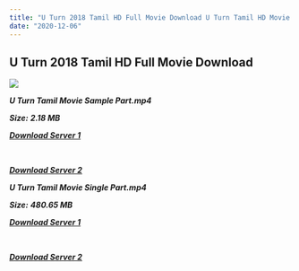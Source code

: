 ```yaml
---
title: "U Turn 2018 Tamil HD Full Movie Download U Turn Tamil HD Movie Download"
date: "2020-12-06"
---
```


## U Turn 2018 Tamil HD Full Movie Download 

![](https://images.moviebuff.com/f125abaa-2d8b-4d9c-b7ce-99a5cf5dd555?w=1000)

**_U Turn Tamil Movie Sample Part.mp4_**

**_Size:_**  **_2.18 MB_**  

**_[Download Server 1](http://b1.wetransfer.vip/files/Tamil{525e4ed8fa01f01a9103e1e2d0de788082fff3ddd3718eaf08f87fc8fd9b0ee6}20Movies/Tamil{525e4ed8fa01f01a9103e1e2d0de788082fff3ddd3718eaf08f87fc8fd9b0ee6}202018{525e4ed8fa01f01a9103e1e2d0de788082fff3ddd3718eaf08f87fc8fd9b0ee6}20Movies/U{525e4ed8fa01f01a9103e1e2d0de788082fff3ddd3718eaf08f87fc8fd9b0ee6}20Turn{525e4ed8fa01f01a9103e1e2d0de788082fff3ddd3718eaf08f87fc8fd9b0ee6}20(2018)/U{525e4ed8fa01f01a9103e1e2d0de788082fff3ddd3718eaf08f87fc8fd9b0ee6}20Turn{525e4ed8fa01f01a9103e1e2d0de788082fff3ddd3718eaf08f87fc8fd9b0ee6}20(2018){525e4ed8fa01f01a9103e1e2d0de788082fff3ddd3718eaf08f87fc8fd9b0ee6}20Proper{525e4ed8fa01f01a9103e1e2d0de788082fff3ddd3718eaf08f87fc8fd9b0ee6}20HDRip/U{525e4ed8fa01f01a9103e1e2d0de788082fff3ddd3718eaf08f87fc8fd9b0ee6}20Turn{525e4ed8fa01f01a9103e1e2d0de788082fff3ddd3718eaf08f87fc8fd9b0ee6}20Sample{525e4ed8fa01f01a9103e1e2d0de788082fff3ddd3718eaf08f87fc8fd9b0ee6}20(640x360).mp4)_**

**_[  
](http://b1.wetransfer.vip/files/Tamil{525e4ed8fa01f01a9103e1e2d0de788082fff3ddd3718eaf08f87fc8fd9b0ee6}20Movies/Tamil{525e4ed8fa01f01a9103e1e2d0de788082fff3ddd3718eaf08f87fc8fd9b0ee6}202018{525e4ed8fa01f01a9103e1e2d0de788082fff3ddd3718eaf08f87fc8fd9b0ee6}20Movies/U{525e4ed8fa01f01a9103e1e2d0de788082fff3ddd3718eaf08f87fc8fd9b0ee6}20Turn{525e4ed8fa01f01a9103e1e2d0de788082fff3ddd3718eaf08f87fc8fd9b0ee6}20(2018)/U{525e4ed8fa01f01a9103e1e2d0de788082fff3ddd3718eaf08f87fc8fd9b0ee6}20Turn{525e4ed8fa01f01a9103e1e2d0de788082fff3ddd3718eaf08f87fc8fd9b0ee6}20(2018){525e4ed8fa01f01a9103e1e2d0de788082fff3ddd3718eaf08f87fc8fd9b0ee6}20Proper{525e4ed8fa01f01a9103e1e2d0de788082fff3ddd3718eaf08f87fc8fd9b0ee6}20HDRip/U{525e4ed8fa01f01a9103e1e2d0de788082fff3ddd3718eaf08f87fc8fd9b0ee6}20Turn{525e4ed8fa01f01a9103e1e2d0de788082fff3ddd3718eaf08f87fc8fd9b0ee6}20Sample{525e4ed8fa01f01a9103e1e2d0de788082fff3ddd3718eaf08f87fc8fd9b0ee6}20(640x360).mp4)_**

**_[Download Server 2](http://b1.wetransfer.vip/files/Tamil{525e4ed8fa01f01a9103e1e2d0de788082fff3ddd3718eaf08f87fc8fd9b0ee6}20Movies/Tamil{525e4ed8fa01f01a9103e1e2d0de788082fff3ddd3718eaf08f87fc8fd9b0ee6}202018{525e4ed8fa01f01a9103e1e2d0de788082fff3ddd3718eaf08f87fc8fd9b0ee6}20Movies/U{525e4ed8fa01f01a9103e1e2d0de788082fff3ddd3718eaf08f87fc8fd9b0ee6}20Turn{525e4ed8fa01f01a9103e1e2d0de788082fff3ddd3718eaf08f87fc8fd9b0ee6}20(2018)/U{525e4ed8fa01f01a9103e1e2d0de788082fff3ddd3718eaf08f87fc8fd9b0ee6}20Turn{525e4ed8fa01f01a9103e1e2d0de788082fff3ddd3718eaf08f87fc8fd9b0ee6}20(2018){525e4ed8fa01f01a9103e1e2d0de788082fff3ddd3718eaf08f87fc8fd9b0ee6}20Proper{525e4ed8fa01f01a9103e1e2d0de788082fff3ddd3718eaf08f87fc8fd9b0ee6}20HDRip/U{525e4ed8fa01f01a9103e1e2d0de788082fff3ddd3718eaf08f87fc8fd9b0ee6}20Turn{525e4ed8fa01f01a9103e1e2d0de788082fff3ddd3718eaf08f87fc8fd9b0ee6}20Sample{525e4ed8fa01f01a9103e1e2d0de788082fff3ddd3718eaf08f87fc8fd9b0ee6}20(640x360).mp4)_**

**_U Turn Tamil Movie Single Part.mp4_**

**_Size:_** **_480.65 MB_**

**_[Download Server 1](http://b1.wetransfer.vip/files/Tamil{525e4ed8fa01f01a9103e1e2d0de788082fff3ddd3718eaf08f87fc8fd9b0ee6}20Movies/Tamil{525e4ed8fa01f01a9103e1e2d0de788082fff3ddd3718eaf08f87fc8fd9b0ee6}202018{525e4ed8fa01f01a9103e1e2d0de788082fff3ddd3718eaf08f87fc8fd9b0ee6}20Movies/U{525e4ed8fa01f01a9103e1e2d0de788082fff3ddd3718eaf08f87fc8fd9b0ee6}20Turn{525e4ed8fa01f01a9103e1e2d0de788082fff3ddd3718eaf08f87fc8fd9b0ee6}20(2018)/U{525e4ed8fa01f01a9103e1e2d0de788082fff3ddd3718eaf08f87fc8fd9b0ee6}20Turn{525e4ed8fa01f01a9103e1e2d0de788082fff3ddd3718eaf08f87fc8fd9b0ee6}20(2018){525e4ed8fa01f01a9103e1e2d0de788082fff3ddd3718eaf08f87fc8fd9b0ee6}20Proper{525e4ed8fa01f01a9103e1e2d0de788082fff3ddd3718eaf08f87fc8fd9b0ee6}20HDRip/U{525e4ed8fa01f01a9103e1e2d0de788082fff3ddd3718eaf08f87fc8fd9b0ee6}20Turn{525e4ed8fa01f01a9103e1e2d0de788082fff3ddd3718eaf08f87fc8fd9b0ee6}20Single{525e4ed8fa01f01a9103e1e2d0de788082fff3ddd3718eaf08f87fc8fd9b0ee6}20Part{525e4ed8fa01f01a9103e1e2d0de788082fff3ddd3718eaf08f87fc8fd9b0ee6}20(640x360).mp4)_**

**_[  
](http://b1.wetransfer.vip/files/Tamil{525e4ed8fa01f01a9103e1e2d0de788082fff3ddd3718eaf08f87fc8fd9b0ee6}20Movies/Tamil{525e4ed8fa01f01a9103e1e2d0de788082fff3ddd3718eaf08f87fc8fd9b0ee6}202018{525e4ed8fa01f01a9103e1e2d0de788082fff3ddd3718eaf08f87fc8fd9b0ee6}20Movies/U{525e4ed8fa01f01a9103e1e2d0de788082fff3ddd3718eaf08f87fc8fd9b0ee6}20Turn{525e4ed8fa01f01a9103e1e2d0de788082fff3ddd3718eaf08f87fc8fd9b0ee6}20(2018)/U{525e4ed8fa01f01a9103e1e2d0de788082fff3ddd3718eaf08f87fc8fd9b0ee6}20Turn{525e4ed8fa01f01a9103e1e2d0de788082fff3ddd3718eaf08f87fc8fd9b0ee6}20(2018){525e4ed8fa01f01a9103e1e2d0de788082fff3ddd3718eaf08f87fc8fd9b0ee6}20Proper{525e4ed8fa01f01a9103e1e2d0de788082fff3ddd3718eaf08f87fc8fd9b0ee6}20HDRip/U{525e4ed8fa01f01a9103e1e2d0de788082fff3ddd3718eaf08f87fc8fd9b0ee6}20Turn{525e4ed8fa01f01a9103e1e2d0de788082fff3ddd3718eaf08f87fc8fd9b0ee6}20Single{525e4ed8fa01f01a9103e1e2d0de788082fff3ddd3718eaf08f87fc8fd9b0ee6}20Part{525e4ed8fa01f01a9103e1e2d0de788082fff3ddd3718eaf08f87fc8fd9b0ee6}20(640x360).mp4)_**

**_[Download Server 2](http://b1.wetransfer.vip/files/Tamil{525e4ed8fa01f01a9103e1e2d0de788082fff3ddd3718eaf08f87fc8fd9b0ee6}20Movies/Tamil{525e4ed8fa01f01a9103e1e2d0de788082fff3ddd3718eaf08f87fc8fd9b0ee6}202018{525e4ed8fa01f01a9103e1e2d0de788082fff3ddd3718eaf08f87fc8fd9b0ee6}20Movies/U{525e4ed8fa01f01a9103e1e2d0de788082fff3ddd3718eaf08f87fc8fd9b0ee6}20Turn{525e4ed8fa01f01a9103e1e2d0de788082fff3ddd3718eaf08f87fc8fd9b0ee6}20(2018)/U{525e4ed8fa01f01a9103e1e2d0de788082fff3ddd3718eaf08f87fc8fd9b0ee6}20Turn{525e4ed8fa01f01a9103e1e2d0de788082fff3ddd3718eaf08f87fc8fd9b0ee6}20(2018){525e4ed8fa01f01a9103e1e2d0de788082fff3ddd3718eaf08f87fc8fd9b0ee6}20Proper{525e4ed8fa01f01a9103e1e2d0de788082fff3ddd3718eaf08f87fc8fd9b0ee6}20HDRip/U{525e4ed8fa01f01a9103e1e2d0de788082fff3ddd3718eaf08f87fc8fd9b0ee6}20Turn{525e4ed8fa01f01a9103e1e2d0de788082fff3ddd3718eaf08f87fc8fd9b0ee6}20Single{525e4ed8fa01f01a9103e1e2d0de788082fff3ddd3718eaf08f87fc8fd9b0ee6}20Part{525e4ed8fa01f01a9103e1e2d0de788082fff3ddd3718eaf08f87fc8fd9b0ee6}20(640x360).mp4)_**
